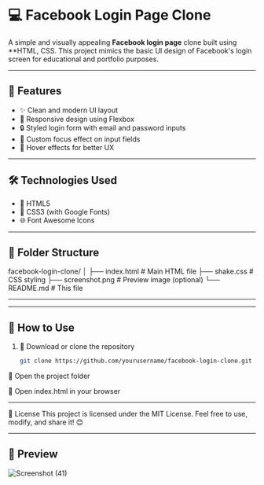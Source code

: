 # 💻 Facebook Login Page Clone

A simple and visually appealing **Facebook login page** clone built using **HTML, CSS.
This project mimics the basic UI design of Facebook's login screen for educational and portfolio purposes.

---
## 🚀 Features

- ✨ Clean and modern UI layout
- 📱 Responsive design using Flexbox
- 🔒 Styled login form with email and password inputs
- 🎨 Custom focus effect on input fields
- 🧪 Hover effects for better UX

---

## 🛠️ Technologies Used

- 🧾 HTML5
- 🎨 CSS3 (with Google Fonts)
- 🌐 Font Awesome Icons

---

## 📁 Folder Structure
facebook-login-clone/
│
├── index.html # Main HTML file
├── shake.css # CSS styling
├── screenshot.png # Preview image (optional)
└── README.md # This file

---


---

## 📌 How to Use

1. 🔽 Download or clone the repository  
   ```bash
   git clone https://github.com/yourusername/facebook-login-clone.git
📂 Open the project folder

🧭 Open index.html in your browser

---

📃 License
This project is licensed under the MIT License.
Feel free to use, modify, and share it! 😊

---

## 📸 Preview

![Screenshot (41)](https://github.com/user-attachments/assets/57dd061f-fb95-4af9-88a1-bc77c603669d)


